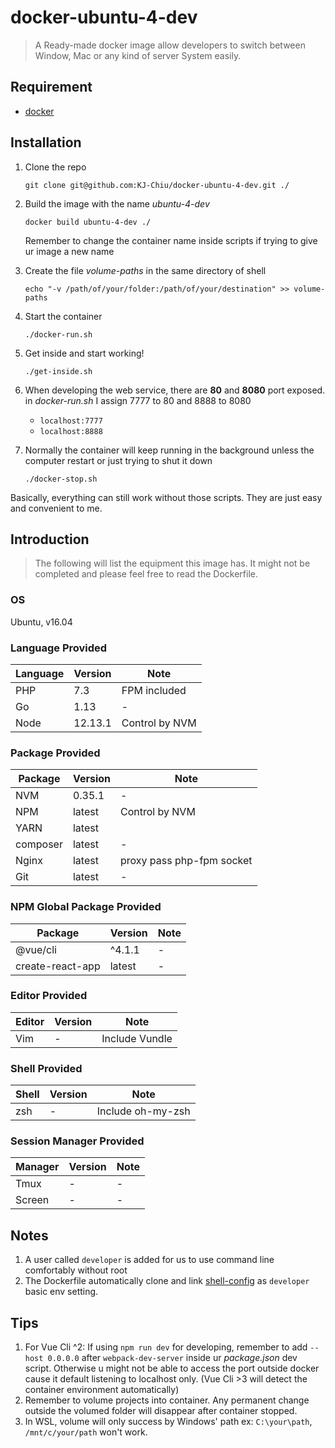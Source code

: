 # docker-ubuntu-4-dev
> A Ready-made docker image allow developers to switch between Window, Mac or any kind of server System easily.

## Requirement
* [docker](https://www.docker.com/)

## Installation
1. Clone the repo

    `git clone git@github.com:KJ-Chiu/docker-ubuntu-4-dev.git ./`

2. Build the image with the name *ubuntu-4-dev*

    `docker build ubuntu-4-dev ./`

    Remember to change the container name inside scripts if trying to give ur image a new name

3. Create the file *volume-paths* in the same directory of shell

    `echo "-v /path/of/your/folder:/path/of/your/destination" >> volume-paths`

4. Start the container

    `./docker-run.sh`

5. Get inside and start working!

    `./get-inside.sh`

6. When developing the web service, there are **80** and **8080** port exposed. in *docker-run.sh* I assign 7777 to 80 and 8888 to 8080

    * `localhost:7777`
    * `localhost:8888`

7. Normally the container will keep running in the background unless the computer restart or just trying to shut it down

    `./docker-stop.sh`

Basically, everything can still work without those scripts. They are just easy and convenient to me.

## Introduction
> The following will list the equipment this image has.
> It might not be completed and please feel free to read the Dockerfile.

### OS
Ubuntu, v16.04

### Language Provided
| Language | Version | Note |
| - | - | - |
| PHP | 7.3 | FPM included |
| Go | 1.13 | - |
| Node | 12.13.1 | Control by NVM |

### Package Provided
| Package | Version | Note |
| - | - | - |
| NVM | 0.35.1 | - |
| NPM | latest | Control by NVM |
| YARN | latest | |
| composer | latest | - |
| Nginx | latest | proxy pass php-fpm socket |
| Git | latest | - |

### NPM Global Package Provided
| Package | Version | Note |
| - | - | - |
| @vue/cli | ^4.1.1 | - |
| create-react-app | latest | - |

### Editor Provided
| Editor | Version | Note |
| - | - | - |
| Vim | - | Include Vundle |

### Shell Provided
| Shell | Version | Note |
| - | - | - |
| zsh | - | Include oh-my-zsh |

### Session Manager Provided
| Manager | Version | Note |
| - | - | - |
| Tmux | - | - |
| Screen | - | - |

## Notes
1. A user called `developer` is added for us to use command line comfortably without root
2. The Dockerfile automatically clone and link [shell-config](https://github.com/KJ-Chiu/shell-config) as `developer` basic env setting.

## Tips
1. For Vue Cli ^2: If using `npm run dev` for developing, remember to add `--host 0.0.0.0` after `webpack-dev-server` inside ur *package.json* dev script. Otherwise u might not be able to access the port outside docker cause it default listening to localhost only. (Vue Cli >3 will detect the container environment automatically)
2. Remember to volume projects into container. Any permanent change outside the volumed folder will disappear after container stopped.
3. In WSL, volume will only success by Windows' path ex: `C:\your\path`, `/mnt/c/your/path` won't work.
